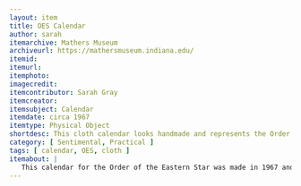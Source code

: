 ```yaml
---
layout: item
title: OES Calendar
author: sarah
itemarchive: Mathers Museum
archiveurl: https://mathersmuseum.indiana.edu/ 
itemid: 
itemurl: 
itemphoto: 
imagecredit: 
itemcontributor: Sarah Gray
itemcreator: 
itemsubject: Calendar
itemdate: circa 1967
itemtype: Physical Object
shortdesc: This cloth calendar looks handmade and represents the Order of the Eastern Star
category: [ Sentimental, Practical ]
tags: [ calendar, OES, cloth ]
itemabout: |
   This calendar for the Order of the Eastern Star was made in 1967 and belongs to the Mathers Museum. This calendar is more than just dates, it symbolizes women coming together and bonding in something they believe in. Women who unified in OES created this calendar to show to others what they believed in.
---
```


